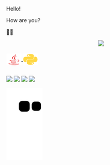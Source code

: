 Hello!

How are you?

 👩‍💻



<div align="center">
  <a href="https://github.com/vncris">
  <img height="180em" src="https://github-readme-stats.vercel.app/api?username=vncris&show_icons=true&theme=dracula&include_all_commits=true&count_private=true"/>
</div>
  
  
<div style="display: inline_block"><br>
  <img align="center" alt="vncris-java" height="30" width="40" src="https://raw.githubusercontent.com/devicons/devicon/master/icons/java/java-plain.svg">
  
   <img align="center" alt="vncris-python" height="30" width="40" src="https://raw.githubusercontent.com/devicons/devicon/master/icons/python/python-plain.svg">
</div>

##

<div> 
  <a href="https://instagram.com/vncriss?utm_source=qr" target="_blank"><img src="https://img.shields.io/badge/-Instagram-%23E4405F?style=for-the-badge&logo=instagram&logoColor=blue" target="_blank"></a>
  <a href = "vanessadesziuta@gmail.com"><img src="https://img.shields.io/badge/-Gmail-%23333?style=for-the-badge&logo=gmail&logoColor=yellow" target="_blank"></a>
  <a href="https://www.linkedin.com/in/vanessa-crisdeziuta" target="_blank"><img src="https://img.shields.io/badge/-LinkedIn-%230077B5?style=for-the-badge&logo=linkedin&logoColor=green" target="_blank"></a> 
   <a href="https://discord.com/channels/1082480434128105502/1082480434128105504" target="_blank"><img src="https://img.shields.io/badge/-discord-%230077B5?style=for-the-badge&logo=discord&logoColor=red" target="_blank"></a> 
  
  
  ![Snake animation](https://github.com/rafaballerini/rafaballerini/blob/output/github-contribution-grid-snake.svg)
 
</div>
  
  
 
